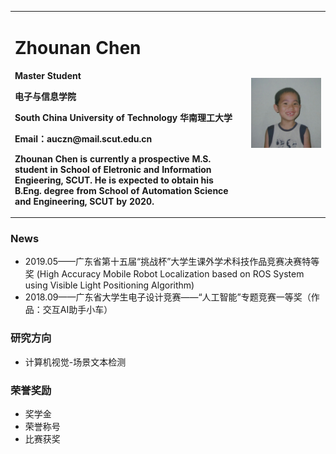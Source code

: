 <div>
<table border="0">
  <tr>
    <td width="75%">
      <h1>Zhounan Chen</h1>
      <p><b>Master Student</b></p>
      <p><b>电子与信息学院</b></p>
      <p><b>South China University of Technology   华南理工大学</b></p>
      <p><b>Email：auczn@mail.scut.edu.cn</b></p>
      <p><b>Zhounan Chen is currently a prospective M.S. student in School of Eletronic and Information Engieering, SCUT. He is expected to obtain his B.Eng. degree from School of Automation Science and Engineering, SCUT by 2020.</b></p>
    </td>
    <td width="25%">
      <img src="/me.jpg" width="100%">
    </td>
  </tr>
</table>
</div>

### News
- 2019.05——广东省第十五届“挑战杯”大学生课外学术科技作品竞赛决赛特等奖 (High Accuracy Mobile Robot Localization based on ROS System using Visible Light Positioning Algorithm)
- 2018.09——广东省大学生电子设计竞赛——“人工智能”专题竞赛一等奖（作品：交互AI助手小车）

### 研究方向
- 计算机视觉-场景文本检测

### 荣誉奖励
- 奖学金
- 荣誉称号
- 比赛获奖

